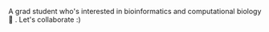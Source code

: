 A grad student who's interested in bioinformatics and computational biology 🌱 . Let's collaborate :)


<!---
elfinamk24/elfinamk24 is a ✨ special ✨ repository because its `README.md` (this file) appears on your GitHub profile.
You can click the Preview link to take a look at your changes.
--->

